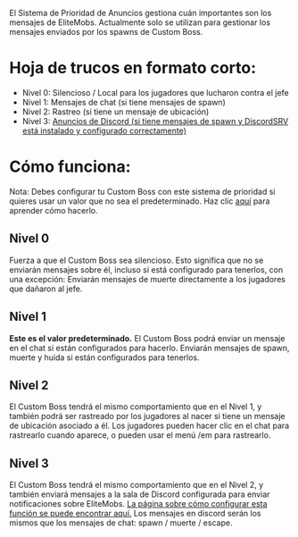 
El Sistema de Prioridad de Anuncios gestiona cuán importantes son los mensajes de EliteMobs. Actualmente solo se utilizan para gestionar los mensajes enviados por los spawns de Custom Boss.

# Hoja de trucos en formato corto:

*   Nivel 0: Silencioso / Local para los jugadores que lucharon contra el jefe
*   Nivel 1: Mensajes de chat (si tiene mensajes de spawn)
*   Nivel 2: Rastreo (si tiene un mensaje de ubicación)
*   Nivel 3: [Anuncios de Discord (si tiene mensajes de spawn y DiscordSRV está instalado y configurado correctamente)]($language$/elitemobs/discordsrv.md)

# Cómo funciona:

Nota: Debes configurar tu Custom Boss con este sistema de prioridad si quieres usar un valor que no sea el predeterminado. Haz clic [aquí]($language$/elitemobs/creating_bosses.md&section=announcementpriority) para aprender cómo hacerlo.

## Nivel 0

Fuerza a que el Custom Boss sea silencioso. Esto significa que no se enviarán mensajes sobre él, incluso si está configurado para tenerlos, con una excepción: Enviarán mensajes de muerte directamente a los jugadores que dañaron al jefe.

## Nivel 1

**Este es el valor predeterminado.** El Custom Boss podrá enviar un mensaje en el chat si están configurados para hacerlo. Enviarán mensajes de spawn, muerte y huida si están configurados para tenerlos.

## Nivel 2

El Custom Boss tendrá el mismo comportamiento que en el Nivel 1, y también podrá ser rastreado por los jugadores al nacer si tiene un mensaje de ubicación asociado a él. Los jugadores pueden hacer clic en el chat para rastrearlo cuando aparece, o pueden usar el menú /em para rastrearlo.

## Nivel 3

El Custom Boss tendrá el mismo comportamiento que en el Nivel 2, y también enviará mensajes a la sala de Discord configurada para enviar notificaciones sobre EliteMobs. [La página sobre cómo configurar esta función se puede encontrar aquí.]($language$/elitemobs/discordsrv.md) Los mensajes en discord serán los mismos que los mensajes de chat: spawn / muerte / escape.

